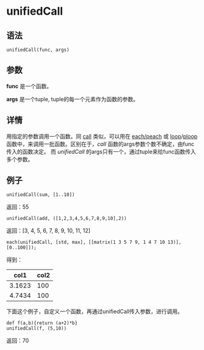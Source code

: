 # unifiedCall

## 语法

`unifiedCall(func, args)`

## 参数

**func** 是一个函数。

**args** 是一个tuple, tuple的每一个元素作为函数的参数。

## 详情

用指定的参数调用一个函数。同 [call](call.html) 类似，可以用在 [each/peach](each.html) 或 [loop](loop.html)/[ploop](ploop.html) 函数中，来调用一批函数。区别在于，*call*
函数的args参数个数不确定，由func传入的函数决定。 而 *unifiedCall*
的args只有一个，通过tuple来给func函数传入多个参数。

## 例子

```
unifiedCall(sum, [1..10])
```

返回：55

```
unifiedCall(add, ([1,2,3,4,5,6,7,8,9,10],2))
```

返回：[3, 4, 5, 6, 7, 8, 9, 10, 11, 12]

```
each(unifiedCall, [std, max], [[matrix(1 3 5 7 9, 1 4 7 10 13)], [0..100]]);
```

得到：

| col1 | col2 |
| --- | --- |
| 3.1623 | 100 |
| 4.7434 | 100 |

下面这个例子，自定义一个函数，再通过unifiedCall传入参数，进行调用。

```
def f(a,b){return (a+2)*b}
unifiedCall(f, (5,10))
```

返回：70

